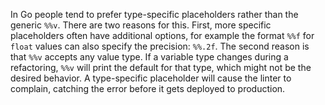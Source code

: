 In Go people tend to prefer type-specific placeholders rather than the generic `%%v`. 
There are two reasons for this. First, more specific placeholders often have additional options, 
for example the format `%%f` for `float` values can also specify the precision: `%%.2f`. 
The second reason is that `%%v` accepts any value type. If a variable type changes during a refactoring, 
`%%v` will print the default for that type, which might not be the desired behavior. 
A type-specific placeholder will cause the linter to complain, catching the error before it gets deployed to production.
